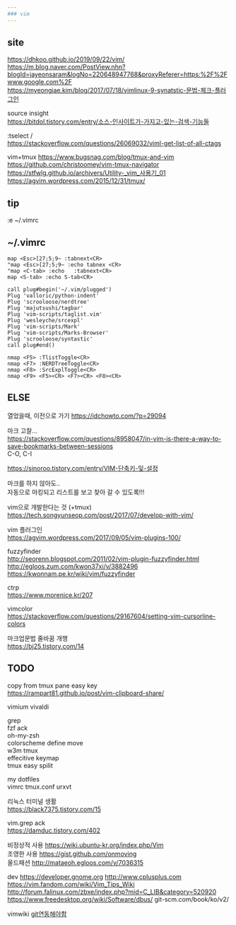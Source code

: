 ```yaml
---
### vim
---
```


## site
https://dhkoo.github.io/2019/09/22/vim/  
https://m.blog.naver.com/PostView.nhn?blogId=jayeonsaram&logNo=220648947768&proxyReferer=https:%2F%2Fwww.google.com%2F  
https://myeongjae.kim/blog/2017/07/18/vimlinux-9-synatstic-문법-체크-플러그인  

source insight  
https://bitdol.tistory.com/entry/소스-인사이트가-가지고-있는-검색-기능들


:tselect /<CR>  
https://stackoverflow.com/questions/26069032/viml-get-list-of-all-ctags  

vim+tmux
https://www.bugsnag.com/blog/tmux-and-vim  
https://github.com/christoomey/vim-tmux-navigator  
https://stfwlg.github.io/archivers/Utility-_vim_사용기_01  
https://agvim.wordpress.com/2015/12/31/tmux/  

## tip
:e ~/.vimrc  


## ~/.vimrc


```
map <Esc>[27;5;9~ :tabnext<CR>
"map <Esc>[27;5;9~ :echo tabnex <CR>
"map <C-tab> :echo   :tabnext<CR>
map <S-tab> :echo S-tab<CR>

call plug#begin('~/.vim/plugged')
Plug 'valloric/python-indent'
Plug 'scrooloose/nerdtree'
Plug 'majutsushi/tagbar'
Plug 'vim-scripts/taglist.vim'
Plug 'wesleyche/srcexpl'
Plug 'vim-scripts/Mark'
Plug 'vim-scripts/Marks-Browser'
Plug 'scrooloose/syntastic'
call plug#end()
  
nmap <F5> :TlistToggle<CR>
nmap <F7> :NERDTreeToggle<CR>
nmap <F8> :SrcExplToggle<CR>
nmap <F9> <F5><CR> <F7><CR> <F8><CR>

```
  


## ELSE

열었을때, 이전으로 가기 https://idchowto.com/?p=29094 

마크 고찰...   
https://stackoverflow.com/questions/8958047/in-vim-is-there-a-way-to-save-bookmarks-between-sessions  
C-O, C-I

https://sinoroo.tistory.com/entry/VIM-단축키-및-설정

마크를 하지 않아도..  
자동으로 마킹되고 리스트를 보고 찾아 갈 수 있도록!!!  


vim으로 개발한다는 것 (+tmux)  
https://tech.songyunseop.com/post/2017/07/develop-with-vim/ 

vim 플러그인  
https://agvim.wordpress.com/2017/09/05/vim-plugins-100/ 


fuzzyfinder  
http://seorenn.blogspot.com/2011/02/vim-plugin-fuzzyfinder.html  
http://egloos.zum.com/kwon37xi/v/3882496  
https://kwonnam.pe.kr/wiki/vim/fuzzyfinder  

ctrp  
https://www.morenice.kr/207

vimcolor  
https://stackoverflow.com/questions/29167604/setting-vim-cursorline-colors


마크업문법 줄바꿈 개행  
https://bj25.tistory.com/14


## TODO

copy  from tmux pane  easy key  
https://rampart81.github.io/post/vim-clipboard-share/  

vimium  vivaldi


grep  
fzf  ack   
oh-my-zsh  
colorscheme define move  
w3m  tmux  
effecitive keymap   
tmux  easy spilit  

my dotfiles  
vimrc tmux.conf urxvt  

리눅스 터미널 생활  
https://black7375.tistory.com/15  


vim.grep ack  
https://damduc.tistory.com/402  


비정상적 사용 https://wiki.ubuntu-kr.org/index.php/Vim  
조영한 사용 https://gist.github.com/onmoving  
올드패션 http://mataeoh.egloos.com/v/7036315  


dev
https://developer.gnome.org
http://www.cplusplus.com
https://vim.fandom.com/wiki/Vim_Tips_Wiki
http://forum.falinux.com/zbxe/index.php?mid=C_LIB&category=520920
https://www.freedesktop.org/wiki/Software/dbus/
git-scm.com/book/ko/v2/


vimwiki [git연동해야함](https://johngrib.github.io/wiki/my-wiki/#실제로-어떻게-사용하나)  
